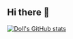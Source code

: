 ## Hi there 👋

<!--
**dollspace-gay/dollspace-gay** is a ✨ _special_ ✨ repository because its `README.md` (this file) appears on your GitHub profile.

Here are some ideas to get you started:

- 🔭 I’m currently working on ...
- 🌱 I’m currently learning ...
- 👯 I’m looking to collaborate on ...
- 🤔 I’m looking for help with ...
- 💬 Ask me about ...
- 📫 How to reach me: ...
- 😄 Pronouns: ...
- ⚡ Fun fact: ...
-->
[![Doll's GitHub stats](https://github-readme-stats.vercel.app/api?username=dollspace-gay)](https://github.com/dollspace-gay/github-readme-stats)
